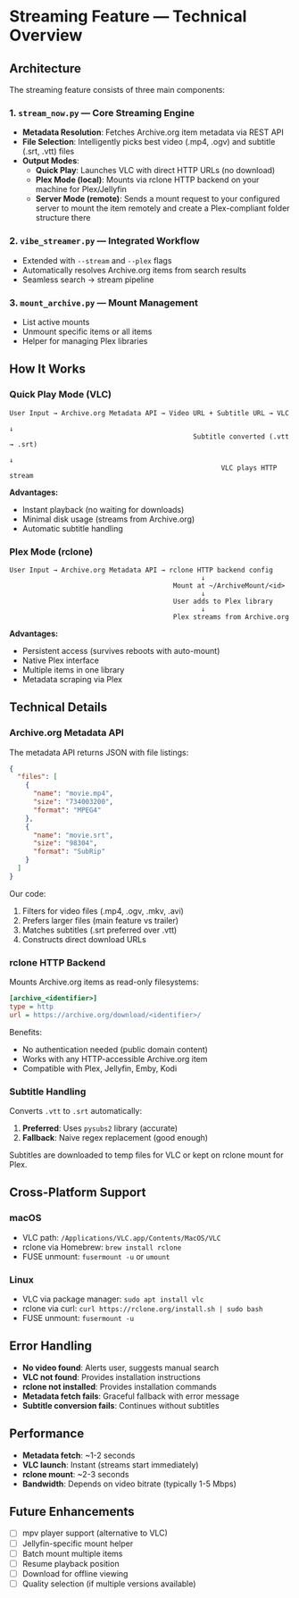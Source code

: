 # Streaming Feature — Technical Overview

## Architecture

The streaming feature consists of three main components:

### 1. `stream_now.py` — Core Streaming Engine
- **Metadata Resolution**: Fetches Archive.org item metadata via REST API
- **File Selection**: Intelligently picks best video (.mp4, .ogv) and subtitle (.srt, .vtt) files
- **Output Modes**:
  - **Quick Play**: Launches VLC with direct HTTP URLs (no download)
  - **Plex Mode (local)**: Mounts via rclone HTTP backend on your machine for Plex/Jellyfin
  - **Server Mode (remote)**: Sends a mount request to your configured server to mount the item remotely and create a Plex-compliant folder structure there

### 2. `vibe_streamer.py` — Integrated Workflow
- Extended with `--stream` and `--plex` flags
- Automatically resolves Archive.org items from search results
- Seamless search → stream pipeline

### 3. `mount_archive.py` — Mount Management
- List active mounts
- Unmount specific items or all items
- Helper for managing Plex libraries

## How It Works

### Quick Play Mode (VLC)

```
User Input → Archive.org Metadata API → Video URL + Subtitle URL → VLC
                                                                      ↓
                                              Subtitle converted (.vtt → .srt)
                                                                      ↓
                                                     VLC plays HTTP stream
```

**Advantages:**
- Instant playback (no waiting for downloads)
- Minimal disk usage (streams from Archive.org)
- Automatic subtitle handling

### Plex Mode (rclone)

```
User Input → Archive.org Metadata API → rclone HTTP backend config
                                                ↓
                                         Mount at ~/ArchiveMount/<id>
                                                ↓
                                         User adds to Plex library
                                                ↓
                                         Plex streams from Archive.org
```

**Advantages:**
- Persistent access (survives reboots with auto-mount)
- Native Plex interface
- Multiple items in one library
- Metadata scraping via Plex

## Technical Details

### Archive.org Metadata API

The metadata API returns JSON with file listings:

```json
{
  "files": [
    {
      "name": "movie.mp4",
      "size": "734003200",
      "format": "MPEG4"
    },
    {
      "name": "movie.srt",
      "size": "98304",
      "format": "SubRip"
    }
  ]
}
```

Our code:
1. Filters for video files (.mp4, .ogv, .mkv, .avi)
2. Prefers larger files (main feature vs trailer)
3. Matches subtitles (.srt preferred over .vtt)
4. Constructs direct download URLs

### rclone HTTP Backend

Mounts Archive.org items as read-only filesystems:

```ini
[archive_<identifier>]
type = http
url = https://archive.org/download/<identifier>/
```

Benefits:
- No authentication needed (public domain content)
- Works with any HTTP-accessible Archive.org item
- Compatible with Plex, Jellyfin, Emby, Kodi

### Subtitle Handling

Converts `.vtt` to `.srt` automatically:

1. **Preferred**: Uses `pysubs2` library (accurate)
2. **Fallback**: Naive regex replacement (good enough)

Subtitles are downloaded to temp files for VLC or kept on rclone mount for Plex.

## Cross-Platform Support

### macOS
- VLC path: `/Applications/VLC.app/Contents/MacOS/VLC`
- rclone via Homebrew: `brew install rclone`
- FUSE unmount: `fusermount -u` or `umount`

### Linux
- VLC via package manager: `sudo apt install vlc`
- rclone via curl: `curl https://rclone.org/install.sh | sudo bash`
- FUSE unmount: `fusermount -u`

## Error Handling

- **No video found**: Alerts user, suggests manual search
- **VLC not found**: Provides installation instructions
- **rclone not installed**: Provides installation commands
- **Metadata fetch fails**: Graceful fallback with error message
- **Subtitle conversion fails**: Continues without subtitles

## Performance

- **Metadata fetch**: ~1-2 seconds
- **VLC launch**: Instant (streams start immediately)
- **rclone mount**: ~2-3 seconds
- **Bandwidth**: Depends on video bitrate (typically 1-5 Mbps)

## Future Enhancements

- [ ] mpv player support (alternative to VLC)
- [ ] Jellyfin-specific mount helper
- [ ] Batch mount multiple items
- [ ] Resume playback position
- [ ] Download for offline viewing
- [ ] Quality selection (if multiple versions available)

